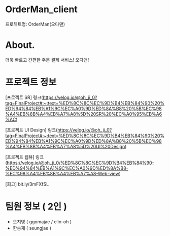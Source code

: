 # OrderMan_client

프로젝트명: OrderMan(오다맨)

# About.
더욱 빠르고 간편한 주문 결제 서비스! 오다맨!

# 프로젝트 정보
  
  [프로젝트 SR] 링크(https://velog.io/@oh_ji_0?tag=FinalProject#:~:text=%ED%8C%8C%EC%9D%B4%EB%84%90%20%ED%94%84%EB%A1%9C%EC%A0%9D%ED%8A%B8%20%5B%EC%98%A4%EB%8B%A4%EB%A7%A8%5D%20SR%20%EC%A0%95%EB%A6%AC)
  
  [프로젝트 UI Design] 링크(https://velog.io/@oh_ji_0?tag=FinalProject#:~:text=%ED%8C%8C%EC%9D%B4%EB%84%90%20%ED%94%84%EB%A1%9C%EC%A0%9D%ED%8A%B8%20%5B%EC%98%A4%EB%8B%A4%EB%A7%A8%5D%20UI%20Design)
  
  [프로젝트 웹뷰] 링크(https://velog.io/@oh_ji_0/%ED%8C%8C%EC%9D%B4%EB%84%90-%ED%94%84%EB%A1%9C%EC%A0%9D%ED%8A%B8-%EC%98%A4%EB%8B%A4%EB%A7%A8-Web-view)
  
  [회고] bit.ly/3mFXfSL

# 팀원 정보 ( 2인 )
- 오지영 ( ggomajae / elin-oh )  
- 한승재 ( seungjae )
